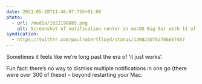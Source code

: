 ```yaml
---
date: 2021-05-28T11:48:07.755+01:00
photo:
  - url: /media/1622198885.png
    alt: Screenshot of notification center in macOS Big Sur with 11 of the same message shown.
syndication:
  - https://twitter.com/paulrobertlloyd/status/1398230752786067457
---
```

Sometimes it feels like we’re long past the era of ‘it just works’.

Fun fact: there’s no way to dismiss multiple notifications in one go (there were over 300 of these) – beyond restarting your Mac.
